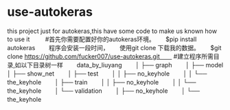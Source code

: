 # use-autokeras
this project just for autokeras,this have some code to make us known how to use it 　　
#首先你需要配置好你的autokeras环境。　　
$pip install autokeras　　
程序会安装一段时间，　　
使用git clone 下载我的数据。　　
$git clone https://github.com/fucker007/use-autokeras.git　　
#建立程序所需目录,如以下目录树一样　　
data_by_liuyang　　
│   ├── graph　　
│   ├── model　　
│   ├── show_net　　
│   ├── test　　
│   │   ├── no_keyhole　　
│   │   └── the_keyhole　　
│   ├── train　　
│   │   ├── no_keyhole　　
│   │   └── the_keyhole　　
│   └── validation　　
│       ├── no_keyhole　　
│       └── the_keyhole　　
